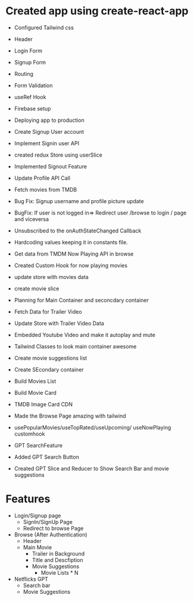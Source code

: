 # Created app using create-react-app

- Configured Tailwind css
- Header
- Login Form
- Signup Form
- Routing
- Form Validation
- useRef Hook
- Firebase setup
- Deploying app to production
- Create Signup User account
- Implement Signin user API
- created redux Store using userSlice
- Implemented Signout Feature
- Update Profile API Call
- Fetch movies from TMDB
- Bug Fix: Signup username and profile picture update
- BugFix: If user is not logged in=> Redirect user /browse to login / page and viceversa
- Unsubscribed to the onAuthStateChanged Callback
- Hardcoding values keeping it in constants file.
- Get data from TMDM Now Playing API in browse
- Created Custom Hook for now playing movies
- update store with movies data
- create movie slice
- Planning for Main Container and seconcdary container
- Fetch Data for Trailer Video
- Update Store with Trailer Video Data
- Embedded Youtube Video and make it autoplay and mute
- Tailwind Classes to look main container awesome
- Create movie suggestions list
- Create SEcondary container
- Build Movies List
- Build Movie Card
- TMDB Image Card CDN
- Made the Browse Page amazing with tailwind
- usePopularMovies/useTopRated/useUpcoming/ useNowPlaying customhook

- GPT SearchFeature
- Added GPT Search Button
- Created GPT Slice and Reducer to Show Search Bar and movie suggestions

# Features

- Login/Signup page
  - SignIn/SignUp Page
  - Redirect to browse Page
- Browse (After Authentication)
  - Header
  - Main Movie
    - Trailer in Background
    - Title and Descfiption
    - Movie Suggestions
      - Movie Lists \* N
- Netflicks GPT
  - Search bar
  - Movie Suggestions
